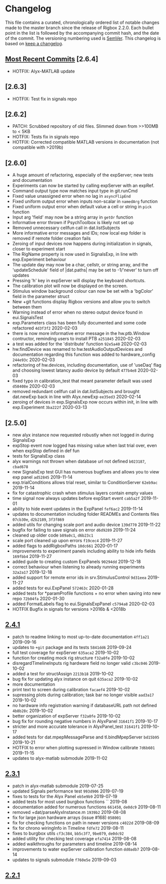 # Changelog

This file contains a curated, chronologically ordered list of notable changes made to the master branch since the release of Rigbox 2.2.0. Each bullet point in the list is followed by the accompanying commit hash, and the date of the commit. The versioning numbering used is [SemVer](http://semver.org/). This changelog is based on [keep a changelog](https://keepachangelog.com).

## [Most Recent Commits](https://github.com/cortex-lab/Rigbox/commits/master) [2.6.4]

- HOTFIX: Alyx-MATLAB update

## [2.6.3]

- HOTFIX: Test fix in signals repo

## [2.6.2]

- PATCH: Scrubbed repository of old files.  Slimmed down from >>100MB to < 5KB
- HOTFIX: Tests fix in signals repo
- HOTFIX: Corrected compatible MATLAB versions in documentation (not compatible with >2019b)

## [2.6.0]

- A huge amount of refactoring, especially of the expServer; new tests and documentation
- Experiments can now be started by calling expServer with an expRef.
- Command output type now matches input type in git.runCmd
- Fixed value unassigned error when no lag in `asyncFlipEnd`
- Fixed uniform output error when inputs non-scalar in `namedArg` function
- Fixed uniform output error when default value a cell or string in `pick` function
- Input arg 'field' may now be a string array in `getOr` function
- Informative error thrown if PsychToolbox is likely not set up
- Removed unnecessary cellfun call in dat.listSubjects
- More informative error messages and IDs; now local exp folder is removed if remote folder creation fails
- Zeroing of input devices now happens during initialization in signals, closer to experiment start
- The RigName property is now used in SignalsExp, in line with exp.Experiment behaviour
- The update day may now be a char, cellstr, or string array, and the 'updateSchedule' field of |dat.paths| may be set to -1/'never' to turn off updates
- Pressing 'h' key in expServer will display the keyboard shortcuts.  
- The calibration plot will now be displayed on the screen.
- Stimulus window background colour can now be set with a 'bgColor' field in the parameter struct
- New +git functions display Rigbox versions and allow you to switch between them
- Warning instead of error when no stereo output device found in eui.SignalsTest
- exp.Parameters class has been fully documented and some code refactored `4d3f3f2` 2020-02-03
- there is now more informative error message in the hw.ptb.Window contructor, reminding users to install PTB `a251845` 2020-02-03
- a test was added for the 'distribute' function `92e5a40` 2020-02-03 
- hw.findDevice was renamed to hw.testAudioOutputDevices and documentation regarding this function was added to hardware_config `244e93c` 2020-02-03
- refactoring of hw.devices, including documentation, use of 'useDaq' flag and choosing lowest latancy audio device by default `477b4e8` 2020-02-03
- fixed typo in calibration_test that meant parameter default was used `d58408e` 2020-02-03
- removed redundant cellfun call in dat.listSubjects and brought dat.newExp back in line with Alyx.newExp `ee35ed3` 2020-02-14
- zeroing of devices in exp.SignalsExp now occurs within init, in line with exp.Experiment `3ba222f` 2020-03-13

## [2.5.0]

- new alyx instance now requested robustly when not logged in during SignalsExp
- expStop event now logged has missing value when last trial over, even when expStop defined in def fun
- tests for SignalsExp class
- alyx warnings not thrown when database url not defined `b023187`, `cbad678`
- new SignalsExp test GUI has numerous bugfixes and allows you to view exp panel `ad52845` 2019-11-14
- exp.trialConditions allows trial reset, similar to ConditionServer `62eb9ac` 2019-11-14
- fix for catastrophic crash when stimulus layers contain empty values
- time signal now always updates before expStart event `cab5a2f` 2019-11-01
- ability to hide event updates in the ExpPanel `fef6ac2` 2019-11-14
- updates to documentation including folder READMEs and Contents files `07cb30e`, `d2b2189`, `3f3f869`
- added utils for changing scale port and audio device `139d770` 2019-11-22
- bugfix for failing to save signals on error `d6d9289` 2019-11-24
- cleaned up older code `b89a0c1`, `d6b23c1`
- scale port cleaned up upon errors `f19cec4` 2019-11-27
- added flags to addRigboxPaths `10dc661` 2020-01-17
- improvements to experiment panels including ability to hide info fields `169fbb4` 2019-11-27
- added guide to creating custom ExpPanels `90294dd` 2019-12-18
- correct behaviour when listening to already running experiments `32a2a17` 2019-12-18
- added support for remote error ids in srv.StimulusControl `9d31eea` 2019-11-27
- added tests for eui.ExpPanel `572463c` 2020-01-28
- added tests for *paramProfile functions + no error when saving into new repo `72b04fa` 2020-01-30
- added FormatLabels flag to eui.SignalsExpPanel `c5794a8` 2020-02-03
- HOTFIX Bugfix in signals for versions >2016b & <2018b

## [2.4.1](https://github.com/cortex-lab/Rigbox/releases/tag/2.4.0)

- patch to readme linking to most up-to-date documentation `4ff1a21` 2019-09-16
- updates to `+git` package and its tests `5841dd6` 2019-09-24
- full test coverage for expServer `635aca2` 2019-10-02
- function for creating mock rig structure `f32a0fe` 2019-10-02
- disregardTimelineInputs rig hardware field no longer valid `c3bc046` 2019-10-02
- added a test for structAssign `2213b18` 2019-10-02
- bug fix for updating alyx instance on quit `635aca2` 2019-10-02
- more documentation 
- print text to screen during calibration `facaef4` 2019-10-02
- supressing plots during calibration; task bar no longer visible `aad3a17` 2019-10-02
- no hardware info registration warning if databaseURL path not defined `4b8b28c` 2019-10-02
- better organization of expServer `f32a0fe` 2019-10-02
- bug fix for rounding negative numbers in AlyxPanel `31641f1` 2019-10-17
- stricter and more accurate tolerance in AlyxPanel_test `31641f1` 2019-10-17
- added tests for dat.mpepMessageParse and tl.bindMpepServer `bd15b95` 2019-10-21
- HOTFIX to error when plotting supressed in Window calibrate `7d6b601` 2019-11-15
- updates to alyx-matlab submodule 2019-11-02

## [2.3.1](https://github.com/cortex-lab/Rigbox/releases/tag/2.3.1)

- patch in alyx-matlab submodule 2019-07-25
- updated Signals performance test `993d906` 2019-07-19
- fixes to tests for the Alyx Panel `eb5e9b9` 2019-07-19
- added tests for most used burgbox functions `` 2019-08
- documentation added for numerous functions `661450`, `de0dc9` 2019-08-11
- removed +dat/parseAlyxInstance.m `1939b2` 2019-08-08
- fix for large json hardware arrays (issue #168) `058001`
- fix for checking functions on path in newer versions `c4022d` 2019-08-09
- fix for chrono wiringInfo in Timeline `fdfe72` 2019-08-11
- fixes to burgbox utils `cf3c384`, `bb5c3f7`, `9be079`, `de0dc92`
- added utility for checking test coverage `efa7414` 2019-08-08
- added walkthroughs for parameters and timeline 2019-08-14
- improvements to water expServer calibration function `dd0adb7` 2019-08-14
- updates to signals submodule `f760e5e` 2019-09-03

## [2.2.1](https://github.com/cortex-lab/Rigbox/releases/tag/v2.2.1)
